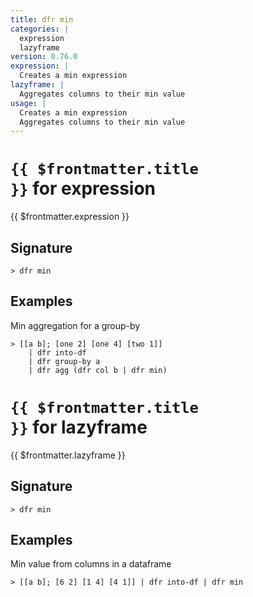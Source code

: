 ```yaml
---
title: dfr min
categories: |
  expression
  lazyframe
version: 0.76.0
expression: |
  Creates a min expression
lazyframe: |
  Aggregates columns to their min value
usage: |
  Creates a min expression
  Aggregates columns to their min value
---
```


# <code>{{ $frontmatter.title }}</code> for expression

<div class='command-title'>{{ $frontmatter.expression }}</div>

## Signature

```> dfr min ```

## Examples

Min aggregation for a group-by
```shell
> [[a b]; [one 2] [one 4] [two 1]]
    | dfr into-df
    | dfr group-by a
    | dfr agg (dfr col b | dfr min)
```

# <code>{{ $frontmatter.title }}</code> for lazyframe

<div class='command-title'>{{ $frontmatter.lazyframe }}</div>

## Signature

```> dfr min ```

## Examples

Min value from columns in a dataframe
```shell
> [[a b]; [6 2] [1 4] [4 1]] | dfr into-df | dfr min
```
